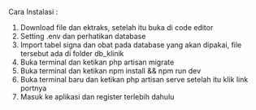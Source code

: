 Cara Instalasi :

1. Download file dan ektraks, setelah itu buka di code editor
2. Setting .env dan perhatikan database
3. Import tabel signa dan obat pada database yang akan dipakai, file tersebut ada di folder db_klinik 
4. Buka terminal dan ketikan php artisan migrate 
5. Buka terminal dan ketikan npm install && npm run dev
6. Buka terminal baru dan ketikan php artisan serve setelah itu klik link portnya
7. Masuk ke aplikasi dan register terlebih dahulu
